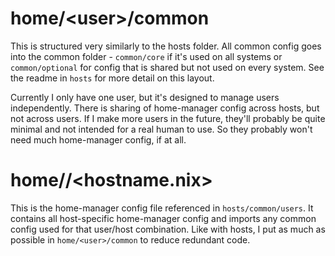 # home/\<user\>/common
This is structured very similarly to the hosts folder. All common config goes into the common folder - `common/core` if it's used on all systems or `common/optional` for config that is shared but not used on every system. See the readme in `hosts` for more detail on this layout.

Currently I only have one user, but it's designed to manage users independently. There is sharing of home-manager config across hosts, but not across users. If I make more users in the future, they'll probably be quite minimal and not intended for a real human to use. So they probably won't need much home-manager config, if at all.

# home/<user>/<hostname.nix>
This is the home-manager config file referenced in `hosts/common/users`. It contains all host-specific home-manager config and imports any common config used for that user/host combination. Like with hosts, I put as much as possible in `home/<user>/common` to reduce redundant code.

